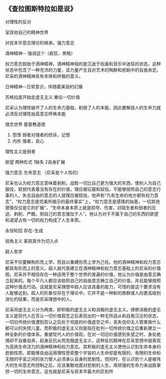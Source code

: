 ## 《查拉图斯特拉如是说》


对理性的反对

呈现他自己的精神世界

对叔本华意志理论的继承。强力意志



酒神精神-- 强调这个（疯狂，黑暗）

权力意志脱胎于酒神精神，酒神精神指的是沉迷于绘画和音乐中迷狂的状态，这种状态中包含了一种充沛的力量，该力量产生自对艺术的陶醉和悲剧中的自我肯定。尼采的酒神精神具有本体和终极的意义。

日神精神--日常意识，伴随着美丽的幻像

苏格拉底开始走虚无主义 重估一切价值

尼采认为理性破坏了人的生命力基础，削弱了人的本能，因此要解放人的生命力就必须反对理性抬高意志呼唤本能

理念世界 基督教道德

1. 怨恨 弱者对强者的控诉，记恨
2. 内疚 强者，良心

理性主义是弱者

欲望 两种形式 1缺失 2自身扩展

强力意志 生命意志  （尼采是个人性的） 

尼采也认为权力意志意味着剥削，战胜一切比自己更为强大的东西，使别人为自己服役，软弱代表着没有存在的价值，理应被征服和奴役。不能够按照自己的意志行事的人，失去自由的意志的人就理应被奴役。他声称“凡有生命的地方都有权力意志”，“权力意志是完美所揭示的最终事实”上，“权力意志是感情的始基，一切其他感情仅仅是它的扩展”，“生命本身本质上就是掠夺、伤害，对陌生者和弱者的压迫、剥削、严酷，把自己的意志强加于人”。他认为对于不属于自己的东西的欲望和渴望占有一切的权力构成了人生本质。



永恒轮回  存在-生成

视角主义  客观真作为切入点

超人哲学

尼采不仅要解构形而上学，而且以重建形而上学为己任。他的酒神精神和权力意志都具有形而上的意义，超人就代表建立在酒神精神和权力意志基础上的尼采的价值观。尼采并不相信存在一种适用于整个世界的普遍的价值，他认为价值是由意志确立起来的。每个平凡人都应该依照自己的自由意志确立自己的价值，并且能够按照这种价值去行动。这就是尼采理想中超人应该具备的能力，可惜的是这个要求没有人能够达到。超人的形象仅存在于理论中，它并不是一种新的族群或人向更高级别进化的结果，而是尼采理想中的人。


尼采将虚无主义分为两类，即积极的虚无主义和消极的虚无主义。缥缈消极的虚无主义是现代人在否认一切价值观念之后表现出的一种无所适从和自我沉沦的状态，一切旧传统价值遭到否认之后处于彻底的价值虚空之中，丧失信仰无人管束做什么都可以的失控儿童。而积极的虚无主义则是指在批判一切传统价值之后重新建立一种全新的价值体系，重塑现代人的价值观，在对一切旧价值感到失望之时，身处绝境却不自暴自弃，起身反抗从而克服虚无主义，这种反抗精神在尼采思想中就表现为高扬生命活力的酒神精神和权力意志。其积极的虚无主义使他认识到生命本身的悲剧性质，即能够自由运用理性思索整个宇宙的人生命却是有限的，有限的生命和无限的宇宙之间的张力使人必须承认自身的悲剧性。但同时，在认识到个人是被伟大的生命意志所控制之后，应该勇敢地面对悲剧的人生，用顽强的生命力来战胜掌控一切的生命意志，这也就是尼采与叔本华最大的区别所

